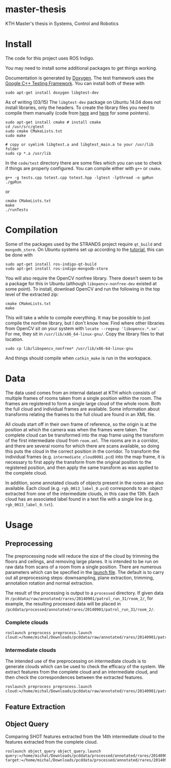# master-thesis
KTH Master's thesis in Systems, Control and Robotics
# Install
The code for this project uses ROS Indigo.

You may need to install some additional packages to get things working.

Documentation is generated by [Doxygen](https://www.doxygen.org). The test framework
uses the [Google C++ Testing Framework](https://code.google.com/p/googletest/).
You can install both of these with

    sudo apt-get install doxygen libgtest-dev

As of writing (03/15) The `libgtest-dev` package on Ubuntu 14.04 does not
install libraries, only the headers. To create the library files you need to
compile them manually (code from
[here](http://www.thebigblob.com/getting-started-with-google-test-on-ubuntu/)
and
[here](http://stackoverflow.com/questions/13513905/how-to-properly-setup-googletest-on-linux)
for some pointers).

    sudo apt-get install cmake # install cmake
    cd /usr/src/gtest
    sudo cmake CMakeLists.txt
    sudo make
    
    # copy or symlink libgtest.a and libgtest_main.a to your /usr/lib folder
    sudo cp *.a /usr/lib

In the `code/test` directory there are some files which you can use to check if
things are properly configured. You can compile either with `g++` or `cmake`.

    g++ -g tests.cpp totest.cpp totest.hpp -lgtest -lpthread -o gpRun
    ./gpRun

or

    cmake CMakeLists.txt
    make
    ./runTests

# Compilation

Some of the packages used by the STRANDS project require `qt_build` and
`mongodb_store`. On Ubuntu systems set up according to the
[tutorial](http://wiki.ros.org/indigo/Installation/Ubuntu), this can be done
with

    sudo apt-get install ros-indigo-qt-build
    sudo apt-get install ros-indigo-mongodb-store

You will also require the OpenCV nonfree library. There doesn't seem to be a
package for this in Ubuntu (although `libopencv-nonfree-dev` existed at some
point). To install, download OpenCV and run the following in the top level of
the extracted zip:

    cmake CMakeLists.txt
    make

This will take a while to compile everything. It may be possible to just compile
the nonfree library, but I don't know how. Find where other libraries from
OpenCV sit on your system with `locate --regexp 'libopencv.*.so'`. For me, they
sit in `/usr/lib/x86_64-linux-gnu/`. Copy the library files to that location.

    sudo cp lib/libopencv_nonfree* /usr/lib/x86-64-linux-gnu

And things should compile when `catkin_make` is run in the workspace.

# Data

The data used comes from an internal dataset at KTH which consists of multiple
frames of rooms taken from a single position within the room. The frames are
registered to form a single large cloud of the whole room. Both the full cloud
and individual frames are available. Some information about transforms relating
the frames to the full cloud are found in an XML file.

All clouds start off in their own frame of reference, so the origin is at the
position at which the camera was when the frames were taken. The complete cloud
can be transformed into the map frame using the transform of the first
intermediate cloud from `room.xml`. The rooms are in a corridor, and there are
several rooms for which there are scans available, so doing this puts the cloud
in the correct position in the corridor. To transform the individual frames (e.g.
`intermediate_cloud0001.pcd`) into the map frame, it is necessary to first apply
the transform from the original position to the registered position, and then
apply the same transform as was applied to the complete cloud.

In addition, some annotated clouds of objects present in the rooms are also
available. Each cloud (e.g. `rgb_0013_label_0.pcd`) corresponds to an object
extracted from one of the intermediate clouds, in this case the 13th. Each cloud
has an associated label found in a text file with a single line (e.g.
`rgb_0013_label_0.txt`).

# Usage

## Preprocessing

The preprocessing node will reduce the size of the cloud by trimming the floors
and ceilings, and removing large planes. It is intended to be run on raw data
from scans of a room from a single position. There are numerous parameters which
can be specified in the
[launch file](code/obj_search/preprocess/launch/preprocess.launch). The default
is to carry out all preprocessing steps: downsampling, plane extraction,
trimming, annotation rotation and normal extraction.

The result of the processing is output to a `processed` directory. If given data
in `/pcddata/raw/annotated/rares/20140901/patrol_run_31/room_2/`, for example,
the resulting processed data will be placed in
`/pcddata/processed/annotated/rares/20140901/patrol_run_31/room_2/`.

### Complete clouds

    roslaunch preprocess preprocess.launch cloud:=/home/michal/Downloads/pcddata/raw/annotated/rares/20140901/patrol_run_31/room_2/complete_cloud.pcd

### Intermediate clouds
The intended use of the preprocessing on intermediate clouds is to generate
clouds which can be used to check the efficacy of the system. We extract
features from the complete cloud and an intermediate cloud, and then check the
correspondences between the extracted features.

    roslaunch preprocess preprocess.launch cloud:=/home/michal/Downloads/pcddata/raw/annotated/rares/20140901/patrol_run_31/room_2/intermediate_cloud0014.pcd

## Feature Extraction

## Object Query

Comparing SHOT features extracted from the 14th intermediate cloud to the
features extracted from the complete cloud.
	
    roslaunch object_query object_query.launch query:=/home/michal/Downloads/pcddata/processed/annotated/rares/20140901/patrol_run_31/room_2/features/0014_nonPlanes_shot.pcd target:=/home/michal/Downloads/pcddata/processed/annotated/rares/20140901/patrol_run_31/room_2/features/nonPlanes_shot.pcd
